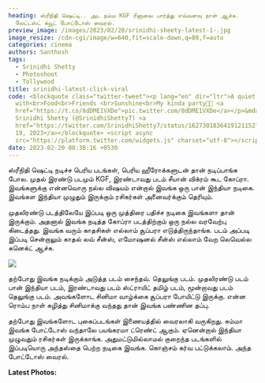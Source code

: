 ```yaml
---
heading: ஸ்ரீநிதி ஷெட்டி.. அட நம்ம KGF ரீனாவை பார்த்து எவ்வளவு நாள் ஆச்சு.
  லேட்டஸ்ட் க்யூட் போட்டோஸ் வைரல்.
preview_image: /images/2023/02/20/srinidhi-sheety-latest-1-.jpg
image_resize: /cdn-cgi/image/w=640,fit=scale-down,q=80,f=auto
categories: cinema
authors: Santhosh
tags:
  - Srinidhi Shetty
  - Photoshoot
  - Tollywood
title: srinidhi-latest-click-viral
code: <blockquote class="twitter-tweet"><p lang="en" dir="ltr">A quiet time
  with<br>Food<br>Friends <br>Sunshine<br>My kinda party🫠💌 <a
  href="https://t.co/8dDME1VXDe">pic.twitter.com/8dDME1VXDe</a></p>&mdash;
  Srinidhi Shetty (@SrinidhiShetty7) <a
  href="https://twitter.com/SrinidhiShetty7/status/1627301836419121152?ref_src=twsrc%5Etfw">February
  19, 2023</a></blockquote> <script async
  src="https://platform.twitter.com/widgets.js" charset="utf-8"></script>
date: 2023-02-20 08:38:16 +0530
---
```



ஸ்ரீநிதி ஷெட்டி நடிச்ச பெரிய படங்கள், பெரிய ஹீரோக்களுடன் தான் நடிப்பாங்க போல. முதல் இரண்டு படமும் KGF, இரண்டாவது படம் சீயான் விக்ரம் கூட கோப்ரா. இவங்களுக்கு என்னவொரு நல்ல விஷயம் என்றால் இவங்க ஒரு பான் இந்தியா நடிகை. இவங்கள இந்தியா முழுதும் இருக்கும் ரசிகர்கள் அனைவர்க்கும் தெரியும். 

முதலிரண்டு படத்திலேயே இப்படி ஒரு முத்திரை பதிச்ச நடிகை இவங்களா தான் இருக்கும். அதனால் இவங்க நடித்த கோப்ரா படத்திற்கும் ஒரு நல்ல வரவேற்பு கிடைத்தது. இவங்க வரும் காதசிகள் எல்லாம் சூப்பரா எடுத்திருந்தாங்க. படம் அப்படி இப்படி சென்றாலும் காதல் லவ் சீன்ஸ், எமோஷனல் சீன்ஸ் எல்லாம் வேற லெவெல்ல கனெக்ட் ஆச்சு.

![](/images/2023/02/20/srinidhi-sheety-latest-2-.jpg)

தற்போது இவங்க நடிக்கும் அடுத்த படம் சைந்தவ். தெலுங்கு படம். முதலிரண்டு படம் பான் இந்தியா படம், இரண்டாவது படம் ஸ்ட்ராயிட் தமிழ் படம், மூன்றாவது படம் தெலுங்கு படம். அவங்களோட சினிமா வாழ்க்கை சூப்பரா போயிட்டு இருக்கு. என்ன ரொம்ப நாள் கழித்து சினிமாக்கு வந்தது தான் இவங்க பண்ணின தப்பு.

தற்போது இவங்களோட புகைப்படங்கள் இணையத்தில் வைரலாகி வருகிறது. சும்மா இவங்க போட்டோஸ் வந்தாலே பயங்கரமா ட்ரெண்ட் ஆகும். ஏனென்றால் இந்தியா முழுவதும் ரசிகர்கள் இருக்காங்க. அதுமட்டுமில்லாமல் குறைந்த படங்களில் இப்படியொரு அந்தஸ்தை பெற்ற நடிகை இவங்க. கொஞ்சம் கர்வ பட்டுக்கலாம். அந்த போட்டோஸ் வைரல்.  

**L﻿atest Photos:**